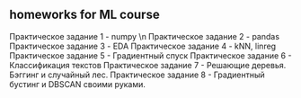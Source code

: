## homeworks for ML course 
Практическое задание 1 - numpy \n
Практическое задание 2 - pandas
Практическое задание 3 - EDA
Практическое задание 4 - kNN, linreg 
Практическое задание 5 - Градиентный спуск 
Практическое задание 6 - Классификация текстов 
Практическое задание 7 - Решающие деревья. Бэггинг и случайный лес.
Практическое задание 8 - Градиентный бустинг и DBSCAN своими руками.
